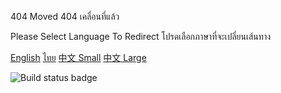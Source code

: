 404 Moved
404 เคลื่อนที่แล้ว

Please Select Language To Redirect
โปรดเลือกภาษาที่จะเปลี่ยนเส้นทาง

[English](readme_en.md) [ไทย](readme_th.md) [中文 Small](readme_zh_1.md) [中文 Large](readme_zh_2.md)

![Build status badge](https://github.com/arplane-socity/code/workflows/MakeCode/badge.svg)
